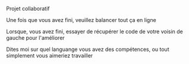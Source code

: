 Projet collaboratif

Une fois que vous avez fini, veuillez balancer tout ça en ligne

Lorsque, vous avez fini, essayer de récupérer le code de votre voisin de gauche pour l'améliorer

Dites moi sur quel languange vous avez des compétences, ou tout simplement vous aimeriez travailler